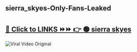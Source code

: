 
 ## sierra_skyes-Only-Fans-Leaked

# <h2><a href="https://clipsfans.com/sierra_skyes&ref=git">🔗 Click to LINKS ⏩⏩ 👉 🟢 sierra skyes </a></h2>

<a href="https://clipsfans.com/sierra_skyes&ref=git" rel="nofollow" data-target="animated-image.originalLink"><img src="https://i.ibb.co.com/xMMVF88/686577567.gif" alt="Viral Video Original" style="max-width: 100%; display: inline-block;" data-target="animated-image.originalImage"></a>
